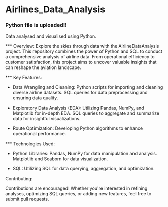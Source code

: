 # Airlines_Data_Analysis
### Python file is uploaded!!
Data analysed and visualised using Python.

*** Overview:
Explore the skies through data with the AirlineDataAnalysis project. This repository combines the power of Python and SQL to conduct a comprehensive analysis of airline data. From operational efficiency to customer satisfaction, this project aims to uncover valuable insights that can reshape the aviation landscape.

*** Key Features:

-   Data Wrangling and Cleaning:
Python scripts for importing and cleaning diverse airline datasets. SQL queries for data preprocessing and ensuring data quality.

-   Exploratory Data Analysis (EDA):
Utilizing Pandas, NumPy, and Matplotlib for in-depth EDA. SQL queries to aggregate and summarize data for insightful visualizations.

-   Route Optimization:
Developing Python algorithms to enhance operational performance.

*** Technologies Used:

-   Python Libraries:
Pandas, NumPy for data manipulation and analysis. Matplotlib and Seaborn for data visualization.

-   SQL:
Utilizing SQL for data querying, aggregation, and optimization.

Contributing:

Contributions are encouraged! Whether you're interested in refining analyses, optimizing SQL queries, or adding new features, feel free to submit pull requests. 
